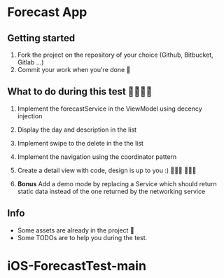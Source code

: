 # Forecast App

## Getting started

1. Fork the project on the repository of your choice (Github, Bitbucket, Gitlab ...)
2. Commit your work when you're done 🚀


## What to do during this test 📱👨🏼‍💻
1. Implement the forecastService in the ViewModel using decency injection
2. Display the day and description in the list
3. Implement swipe to the delete in the the list
4. Implement the navigation using the coordinator pattern
5. Create a detail view with code, design is up to you :) 👩🏽‍🎨 👨🏼‍🎨

6. **Bonus** Add a demo mode by replacing a Service which should return static data instead of the one returned by the networking service 


## Info
- Some assets are already in the project 📸
- Some TODOs are to help you during the test.
# iOS-ForecastTest-main

